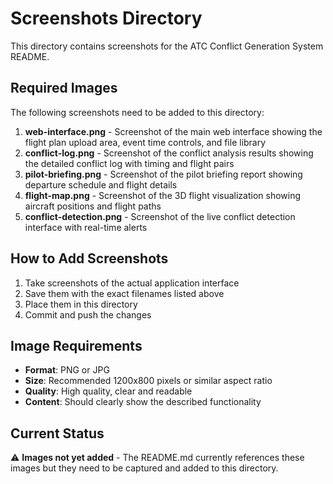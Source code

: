 # Screenshots Directory

This directory contains screenshots for the ATC Conflict Generation System README.

## Required Images

The following screenshots need to be added to this directory:

1. **web-interface.png** - Screenshot of the main web interface showing the flight plan upload area, event time controls, and file library
2. **conflict-log.png** - Screenshot of the conflict analysis results showing the detailed conflict log with timing and flight pairs
3. **pilot-briefing.png** - Screenshot of the pilot briefing report showing departure schedule and flight details
4. **flight-map.png** - Screenshot of the 3D flight visualization showing aircraft positions and flight paths
5. **conflict-detection.png** - Screenshot of the live conflict detection interface with real-time alerts

## How to Add Screenshots

1. Take screenshots of the actual application interface
2. Save them with the exact filenames listed above
3. Place them in this directory
4. Commit and push the changes

## Image Requirements

- **Format**: PNG or JPG
- **Size**: Recommended 1200x800 pixels or similar aspect ratio
- **Quality**: High quality, clear and readable
- **Content**: Should clearly show the described functionality

## Current Status

⚠️ **Images not yet added** - The README.md currently references these images but they need to be captured and added to this directory. 